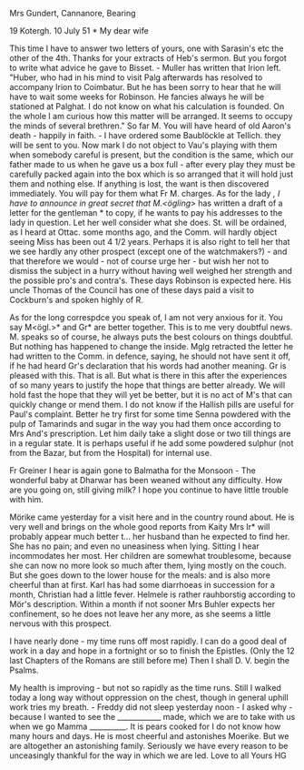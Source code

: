 Mrs Gundert, Cannanore, Bearing

19 Kotergh. 10 July 51
 <Thursday>*
My dear wife

This time I have to answer two letters of yours, one with Sarasin's etc the other of the 4th. Thanks for your extracts of Heb's sermon. But you forgot to write what advice he gave to Bisset. - Muller has written that Irion left. "Huber, who had in his mind to visit Palg afterwards has resolved to accompany Irion to Coimbatur. But he has been sorry to hear that he will have to wait some weeks for Robinson. He fancies always he will be stationed at Palghat. I do not know on what his calculation is founded. On the whole I am curious how this matter will be arranged. It seems to occupy the minds of several brethren." So far M. You will have heard of old Aaron's death - happily in faith. - I have ordered some Baublöckle at Tellich. they will be sent to you. Now mark I do not object to Vau's playing with them when somebody careful is present, but the condition is the same, which our father made to us when he gave us a box full - after every play they must be carefully packed again into the box which is so arranged that it will hold just them and nothing else. If anything is lost, the want is then discovered immediately. You will pay for them what Fr M. charges. 
As for the lady <Miss Kegel>*, I have to announce in great secret that M.<ögling>* has written a draft of a letter for the gentleman <Stanger>* to copy, if he wants to pay his addresses to the lady in question. Let her well consider what she does. St. will be ordained, as I heard at Ottac. some months ago, and the Comm. will hardly object seeing Miss has been out 4 1/2 years. Perhaps it is also right to tell her that we see hardly any other prospect (except one of the watchmakers?) - and that therefore we would - not of course urge her - but wish her not to dismiss the subject in a hurry without having well weighed her strength and the possible pro's and contra's. These days Robinson is expected here. His uncle Thomas of the Council has one of these days paid a visit to Cockburn's and spoken highly of R.

As for the long correspdce you speak of, I am not very anxious for it. You say M<ögl.>* and Gr<reiner>* are better together. This is to me very doubtful news. M. speaks so of course, he always puts the best colours on things doubtful. But nothing has happened to change the inside. Mglg retracted the letter he had written to the Comm. in defence, saying, he should not have sent it off, if he had heard Gr's declaration that his words had another meaning. Gr is pleased with this. That is all. But what is there in this after the experiences of so many years to justify the hope that things are better already. We will hold fast the hope that they will yet be better, but it is no act of M's that can quickly change or mend them. 
I do not know if the Hallish pills are useful for Paul's complaint. Better he try first for some time Senna powdered with the pulp of Tamarinds and sugar in the way you had them once according to Mrs And's prescription. Let him daily take a slight dose or two till things are in a regular state. It is perhaps useful if he add some powdered sulphur (not from the Bazar, but from the Hospital) for internal use.

Fr Greiner I hear is again gone to Balmatha for the Monsoon - 
The wonderful baby at Dharwar has been weaned without any difficulty. How are you going on, still giving milk? I hope you continue to have little trouble with him.

Mörike came yesterday for a visit here and in the country round about. He is very well and brings on the whole good reports from Kaity Mrs Ir<ion>* will probably appear much better t... her husband than he expected to find her. She has no pain; and even no uneasiness when lying. Sitting I hear incommodates her most. Her children are somewhat troublesome, because she can now no more look so much after them, lying mostly on the couch. But she goes down to the lower house for the meals: and is also more cheerful than at first. Karl has had some diarrhoeas in succession for a month, Christian had a little fever. Helmele is rather rauhborstig according to Mör's description. Within a month if not sooner Mrs Buhler expects her confinement, so he does not leave her any more, as she seems a little nervous with this prospect.

I have nearly done - my time runs off most rapidly. I can do a good deal of work in a day and hope in a fortnight or so to finish the Epistles. (Only the 12 last Chapters of the Romans are still before me) Then I shall D. V. begin the Psalms.

My health is improving - but not so rapidly as the time runs. Still I walked today a long way without oppression on the chest, though in general uphill work tries my breath. - Freddy did not sleep yesterday noon - I asked why - because I wanted to see the ____________ made, which we are to take with us when we go Mamma __________. It is pears cooked for I do not know how many hours and days. He is most cheerful and astonishes Moerike. But we are altogether an astonishing family. Seriously we have every reason to be unceasingly thankful for the way in which we are led. Love to all  Yours HG

